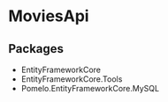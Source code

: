 ﻿# MoviesApi

## Packages 

- EntityFrameworkCore
- EntityFrameworkCore.Tools
- Pomelo.EntityFrameworkCore.MySQL